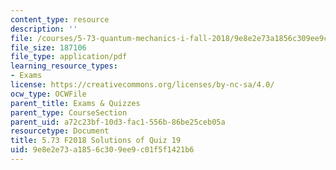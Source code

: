 ```yaml
---
content_type: resource
description: ''
file: /courses/5-73-quantum-mechanics-i-fall-2018/9e8e2e73a1856c309ee9c01f5f1421b6_MIT5_73F18_quiz19_soln.pdf
file_size: 187106
file_type: application/pdf
learning_resource_types:
- Exams
license: https://creativecommons.org/licenses/by-nc-sa/4.0/
ocw_type: OCWFile
parent_title: Exams & Quizzes
parent_type: CourseSection
parent_uid: a72c23bf-10d3-fac1-556b-86be25ceb05a
resourcetype: Document
title: 5.73 F2018 Solutions of Quiz 19
uid: 9e8e2e73-a185-6c30-9ee9-c01f5f1421b6
---
```


